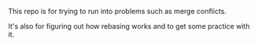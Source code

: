 This repo is for trying to run into problems such as merge conflicts.

It's also for figuring out how rebasing works and to get some practice with it.